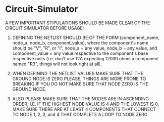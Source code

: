 # Circuit-Simulator

A FEW IMPORTANT STIPULATIONS SHOULD BE MADE CLEAR OF THE CIRCUIT SIMULATOR BEFORE USAGE:

1. DEFINING THE NETLIST SHOULD BE OF THE FORM (component_name, node_a, node_b, component_value), where the component's name should be "V", "R", or "I", node_a = any value, node_b = any value, and component_value = any value respective to the component's base respective units
(i.e. don't use 12A expecting 12000 ohms a component named "R3", things will not look right at all).

2. WHEN DEFINING THE NETLIST VALUES MAKE SURE THAT THE GROUND NODE IS ZERO PLEASE, THINGS ARE MORE PRONE TO BREAKING IF YOU DO NOT MAKE SURE THAT NODE ZERO IS THE GROUND NODE.

3. ALSO PLEASE MAKE SURE THAT THE NODES ARE IN ASCENDING ORDER, I.E. IF THE HIGHEST NODE VALUE IS 4 AND THE LOWEST IS 0, MAKE SURE THERE ARE AT LEAST 4 COMPONENTS THAT CONNECT TO NODE 1, 2, 3, and 4 THAT COMPLETE A LOOP TO NODE ZERO.